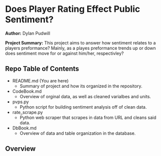 # Does Player Rating Effect Public Sentiment?

**Author:** Dylan Pudwill

**Project Summary:** This project aims to answer how sentiment relates to a players preformance? Mainly, as a playes preformance trends up or down does sentiment move for or against him/her, respectivley? 

## Repo Table of Contents
- README.md (You are here)
    - Summary of project and how its organized in the repository.
- CodeBook.md
    - Overview of orginal data, as well as cleaned varialbes and units.
- pvps.py
    - Python script for building sentiment analysis off of clean data.
- rate_scrape.py
    - Python web scraper that scrapes in data from URL and cleans said data.
- DbBook.md
    - Overview of data and table organization in the database.

## Overview